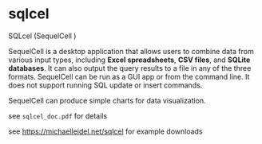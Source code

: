 # sqlcel
SQLcel (SequelCell )

SequelCell is a desktop application that allows users to
combine data from various input types, including __Excel spreadsheets__,
__CSV files__, and __SQLite databases__. It can also output the query results
to a file in any of the three formats. SequelCell can be run as a
GUI app or from the command line.
It does not support running SQL update or insert commands.

SequelCell can produce simple charts for data visualization.

see `sqlcel_doc.pdf` for details

see https://michaelleidel.net/sqlcel for example downloads
